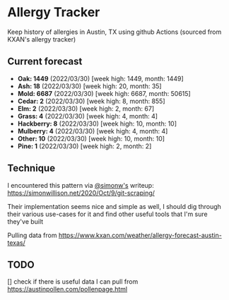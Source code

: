 # Allergy Tracker

Keep history of allergies in Austin, TX using github Actions (sourced from KXAN's allergy tracker)

## Current forecast
<!-- INJECT FORECAST -->
- **Oak: 1449** (2022/03/30)  [week high: 1449, month: 1449]
- **Ash: 18** (2022/03/30)  [week high: 20, month: 35]
- **Mold: 6687** (2022/03/30)  [week high: 6687, month: 50615]
- **Cedar: 2** (2022/03/30)  [week high: 8, month: 855]
- **Elm: 2** (2022/03/30)  [week high: 2, month: 67]
- **Grass: 4** (2022/03/30)  [week high: 4, month: 4]
- **Hackberry: 8** (2022/03/30)  [week high: 10, month: 10]
- **Mulberry: 4** (2022/03/30)  [week high: 4, month: 4]
- **Other: 10** (2022/03/30)  [week high: 10, month: 10]
- **Pine: 1** (2022/03/30)  [week high: 2, month: 2]
<!-- END INJECT FORECAST -->

## Technique

I encountered this pattern via [@simonw's](https://github.com/simonw) writeup: https://simonwillison.net/2020/Oct/9/git-scraping/

Their implementation seems nice and simple as well, I should dig through their various use-cases for it and find other useful tools that I'm sure they've built

Pulling data from https://www.kxan.com/weather/allergy-forecast-austin-texas/

## TODO

[] check if there is useful data I can pull from https://austinpollen.com/pollenpage.html
